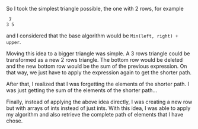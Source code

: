 So I took the simplest triangle possible, the one with 2 rows, for example

     7
    3 5
    
and I considered that the base algorithm would be `Min(left, right) + upper`. 

Moving this idea to a bigger triangle was simple. A 3 rows triangle could be transformed as a new 2 rows triangle.
The bottom row would be deleted and the new bottom row would be the sum of the previous expression. On that way, 
we just have to apply the expression again to get the shorter path.

After that, I realized that I was forgetting the elements of the shorter path. I was just getting the sum of the elements 
of the shorter path...

Finally, instead of applying the above idea directly, I was creating a new row but with arrays of ints instead of just ints.
With this idea, I was able to apply my algorithm and also retrieve the complete path of elements that I have chose.  